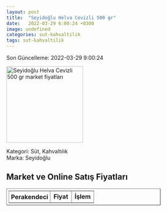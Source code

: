 ```yaml
---
layout: post
title:  "Seyidoğlu Helva Cevizli 500 gr"
date:   2022-03-29 6:00:24 +0300
image: undefined
categories: sut-kahvaltilik
tags: sut-kahvaltilik
---
```


Son Güncelleme: 2022-03-29 9:00:24

<img src="undefined" width="200" alt="Seyidoğlu Helva Cevizli 500 gr market fiyatları" />

Kategori: Süt, Kahvaltılık
<br />
Marka: Seyidoğlu

<h2>Market ve Online Satış Fiyatları</h2>

<table border="1" style="padding: 5px;width:80%;">
  <tr>
    <td style="padding: 5px;"><strong>Perakendeci</strong></td>
    <td><strong>Fiyat</strong></td>
    <td><strong>İşlem</strong></td>
  </tr>
  
</table>
